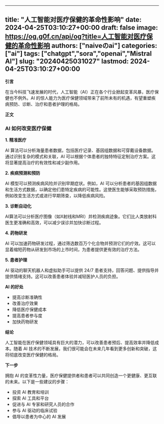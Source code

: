
---
title: "人工智能对医疗保健的革命性影响"
date: 2024-04-25T03:10:27+00:00
draft: false
image: https://og.g0f.cn/api/og?title=人工智能对医疗保健的革命性影响
authors: ["naiveのai"]
categories: ["ai"]
tags: ["chatgpt","sora","openai","Mistral AI"]
slug: "20240425031027"
lastmod: 2024-04-25T03:10:27+00:00
---
**引言**

在当今科技飞速发展的时代，人工智能（AI）正在各个行业掀起变革风暴，医疗保健也不例外。AI 的惊人能力为医疗保健领域带来了前所未有的机遇，有望重塑疾病预防、诊断、治疗和患者护理的格局。

**正文**

### AI 如何改变医疗保健

**1. 精准医疗**

AI 算法可以分析海量患者数据，包括医疗记录、基因组数据和可穿戴设备数据。通过识别复杂的模式和关联，AI 可以根据个体患者的独特特征定制治疗方案。这将显著提高治疗的有效性和减少副作用。

**2. 疾病预测和预防**

AI 模型可以预测疾病风险并识别早期症状。例如，AI 可以分析患者的基因组数据和生活方式数据，以确定他们患特定疾病的可能性。这使医生能够采取预防措施，例如改变生活方式或进行早期筛查，以降低疾病风险。

**3. 诊断自动化**

AI算法可以分析医疗图像（如X射线和MRI）并检测疾病迹象。它们比人类放射科医生更准确和高效，可以减少误诊并加快诊断过程。

**4. 药物研发**

AI 可以加速药物研发过程，通过筛选数百万个化合物并预测它们的疗效。这可以显着缩短药物从研发到市场的上市时间，为患者提供更有效的治疗方法。

**5. 患者护理**

AI 驱动的聊天机器人和虚拟助手可以提供 24/7 患者支持，回答问题、提供指导并提供情绪支持。这可以改善患者体验并减轻医护人员的负担。

**AI 的好处**

* 提高诊断准确性
* 改善治疗效果
* 降低医疗保健成本
* 提高患者参与度
* 加快药物研发

**结论**

人工智能在医疗保健领域具有巨大的潜力，可以改善患者预后、提高效率并降低成本。随着 AI 技术的不断发展，我们很可能会在未来几年看到更多创新和突破，这将彻底改变医疗保健的格局。

**下一步**

拥抱 AI 的变革性力量，医疗保健提供者和患者可以共同创造一个更健康、更互联的未来。以下是一些建议的步骤：

* 投资 AI 教育和培训
* 探索 AI 工具和平台
* 促进与 AI 专家和研究人员的合作
* 参与 AI 驱动的临床试验
* 倡导以患者为中心的 AI 发展